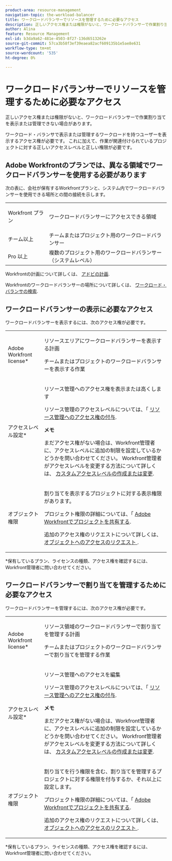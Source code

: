 ```yaml
---
product-area: resource-management
navigation-topic: the-workload-balancer
title: ワークロードバランサーでリソースを管理するために必要なアクセス
description: 正しいアクセス権または権限がないと、ワークロードバランサーで作業割り当てを表示または管理できない場合があります。
author: Alina
feature: Resource Management
exl-id: b3da9a62-481e-4503-8f27-136d6513262e
source-git-commit: 57ca3b58f3ef39eaea82acf609135b1e5ae8e631
workflow-type: tm+mt
source-wordcount: '535'
ht-degree: 0%

---
```


# ワークロードバランサーでリソースを管理するために必要なアクセス

正しいアクセス権または権限がないと、ワークロードバランサーで作業割り当てを表示または管理できない場合があります。

ワークロード・バランサで表示または管理するワークロードを持つユーザーを表示するアクセス権が必要です。 これに加えて、作業が関連付けられているプロジェクトに対する正しいアクセスレベルと正しい権限が必要です。

## Adobe Workfrontのプランでは、異なる領域でワークロードバランサーを使用する必要があります

次の表に、会社が保有するWorkfrontプランと、システム内でワークロードバランサーを使用できる場所との間の接続を示します。

<table style="table-layout:auto"> 
 <col> 
 <col> 
 <tbody> 
  <tr> 
   <td role="rowheader"><p>Workfront プラン</p></td> 
   <td> <p>ワークロードバランサーにアクセスできる領域</p> </td> 
  </tr> 
  <tr> 
   <td role="rowheader">チーム以上 </td> 
   <td>チームまたはプロジェクト用のワークロードバランサー</td> 
  </tr> 
  <tr> 
   <td role="rowheader">Pro 以上</td> 
   <td>複数のプロジェクト用のワークロードバランサー（システムレベル）</td> 
  </tr> 
 </tbody> 
</table>

Workfrontの計画について詳しくは、 [アドビの計画](https://www.workfront.com/plans).

Workfrontのワークロードバランサーの場所について詳しくは、 [ワークロード・バランサの検索](../../resource-mgmt/workload-balancer/locate-workload-balancer.md).

## ワークロードバランサーの表示に必要なアクセス

ワークロードバランサーを表示するには、次のアクセス権が必要です。

<table style="table-layout:auto"> 
 <col> 
 <col> 
 <tbody> 
  <tr> 
   <td role="rowheader">Adobe Workfront license*</td> 
   <td> <p>リソースエリアにワークロードバランサーを表示する計画</p>
   <p>チームまたはプロジェクトのワークロードバランサーを表示する作業</p> </td> 
  </tr> 
  <tr> 
   <td role="rowheader">アクセスレベル設定*</td> 
   <td> <p>リソース管理へのアクセス権を表示または高くします</p> <p>リソース管理のアクセスレベルについては、「 <a href="../../administration-and-setup/add-users/configure-and-grant-access/grant-access-resource-management.md" class="MCXref xref">リソース管理へのアクセス権の付与</a>.</p> <p><b>メモ</b>

まだアクセス権がない場合は、Workfront管理者に、アクセスレベルに追加の制限を設定しているかどうかを問い合わせてください。 Workfront管理者がアクセスレベルを変更する方法について詳しくは、 <a href="../../administration-and-setup/add-users/configure-and-grant-access/create-modify-access-levels.md" class="MCXref xref">カスタムアクセスレベルの作成または変更</a>.</p> </td>
</tr> 
  <tr> 
   <td role="rowheader">オブジェクト権限</td> 
   <td> <p>割り当てを表示するプロジェクトに対する表示権限があります。 </p> <p>プロジェクト権限の詳細については、「 <a href="../../workfront-basics/grant-and-request-access-to-objects/share-a-project.md" class="MCXref xref">Adobe Workfrontでプロジェクトを共有する</a>.</p> <p>追加のアクセス権のリクエストについて詳しくは、 <a href="../../workfront-basics/grant-and-request-access-to-objects/request-access.md" class="MCXref xref">オブジェクトへのアクセスのリクエスト </a>.</p> </td> 
  </tr> 
 </tbody> 
</table>

&#42;保有しているプラン、ライセンスの種類、アクセス権を確認するには、Workfront管理者に問い合わせてください。

## ワークロードバランサーで割り当てを管理するために必要なアクセス

ワークロードバランサーを管理するには、次のアクセス権が必要です。

<table style="table-layout:auto"> 
 <col> 
 <col> 
 <tbody> 
  <tr> 
   <td role="rowheader">Adobe Workfront license*</td> 
   <td> <p>リソース領域のワークロードバランサーで割り当てを管理する計画</p>
   <p>チームまたはプロジェクトのワークロードバランサーで割り当てを管理する作業</p>
   </td> 
  </tr> 
  <tr> 
   <td role="rowheader">アクセスレベル設定*</td> 
   <td> <p>リソース管理へのアクセスを編集</p> 
     <p>リソース管理のアクセスレベルについては、「 <a href="../../administration-and-setup/add-users/configure-and-grant-access/grant-access-resource-management.md" class="MCXref xref">リソース管理へのアクセス権の付与</a>.</p>
     <p><b>メモ</b>

まだアクセス権がない場合は、Workfront管理者に、アクセスレベルに追加の制限を設定しているかどうかを問い合わせてください。 Workfront管理者がアクセスレベルを変更する方法について詳しくは、 <a href="../../administration-and-setup/add-users/configure-and-grant-access/create-modify-access-levels.md" class="MCXref xref">カスタムアクセスレベルの作成または変更</a>.</p> </td>
</tr> 
  <tr> 
   <td role="rowheader">オブジェクト権限</td> 
   <td> <p> 割り当てを行う権限を含む、割り当てを管理するプロジェクトに対する権限を付与するか、それ以上に設定します。 </p> <p>プロジェクト権限の詳細については、「 <a href="../../workfront-basics/grant-and-request-access-to-objects/share-a-project.md" class="MCXref xref">Adobe Workfrontでプロジェクトを共有する</a>.</p> <p>追加のアクセス権のリクエストについて詳しくは、 <a href="../../workfront-basics/grant-and-request-access-to-objects/request-access.md" class="MCXref xref">オブジェクトへのアクセスのリクエスト </a>.</p> </td> 
  </tr> 
 </tbody> 
</table>

&#42;保有しているプラン、ライセンスの種類、アクセス権を確認するには、Workfront管理者に問い合わせてください。

<!--these notes were inside the table: for the Edit access to Res Management
<p data-mc-conditions="QuicksilverOrClassic.Draft mode">View or higher access to Financial Data, if you want to view information by cost (NOTE: this is not possible yet!)</p>    
     <p data-mc-conditions="QuicksilverOrClassic.Draft mode">For information about the Financial Data access level, see the article<a href="../../administration-and-setup/add-users/configure-and-grant-access/grant-access-financial.md" class="MCXref xref">Grant access to financial data</a>. (NOTE: this is not possible yet!)</p>
    -->